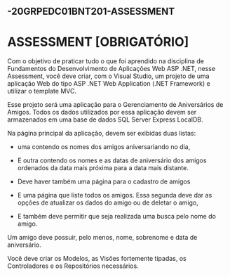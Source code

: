 ## -20GRPEDC01BNT201-ASSESSMENT
# ASSESSMENT [OBRIGATÓRIO]

Com o objetivo de praticar tudo o que foi aprendido na disciplina de Fundamentos do Desenvolvimento de Aplicações Web ASP .NET, 
nesse Assessment, você deve criar, com o Visual Studio, 
um projeto de uma aplicação Web do tipo ASP .NET Web Application (.NET Framework) e utilizar o template MVC. 

Esse projeto será uma aplicação para o Gerenciamento de Aniversários de Amigos. 
Todos os dados utilizados por essa aplicação devem ser armazenados em uma base de dados SQL Server Express LocalDB.

Na página principal da aplicação, 
devem ser exibidas duas listas: 

* uma contendo os nomes dos amigos aniversariando no dia, 

* E outra contendo os nomes e as datas de aniversário dos amigos ordenados da data mais próxima para a data mais distante.

* Deve haver também uma página para o cadastro de amigos 

* E uma página que liste todos os amigos. Essa segunda deve dar as opções de atualizar os dados do amigo ou de deletar o amigo, 

* E também deve permitir que seja realizada uma busca pelo nome do amigo.

Um amigo deve possuir, pelo menos, nome, sobrenome e data de aniversário.

Você deve criar os Modelos, as Visões fortemente tipadas, os Controladores e os Repositórios necessários.

